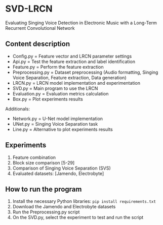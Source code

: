 # SVD-LRCN
Evaluating Singing Voice Detection in Electronic Music with a Long-Term Recurrent Convolutional Network

## Content description
- Config.py = Feature vector and LRCN parameter settings
- Api.py = Test the feature extraction and label identification
- Feature.py = Perform the feature extraction
- Preprocessing.py = Dataset preprocessing (Audio formatting, Singing Voice Separation, Feature extraction, Data generation)
- LRCN.py = LRCN model implementation and experimentation
- SVD.py = Main program to use the LRCN
- Evaluation.py = Evaluation metrics calculation
- Box.py = Plot experiments results

Additionals:
- Network.py = U-Net model implementation
- UNet.py = Singing Voice Separation task
- Line.py = Alternative to plot experiments results

## Experiments
1. Feature combination
2. Block size comparison [5-29]
3. Comparison of Singing Voice Separation (SVS)
4. Evaluated datasets: [Jamendo, Electrobyte]

## How to run the program
1. Install the necessary Python libraries: `pip install requirements.txt`
2. Download the Jamendo and Electrobyte datasets
3. Run the Preprocessing.py script
4. On the SVD.py, select the experiment to test and run the script
